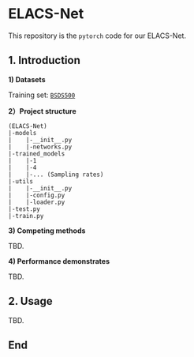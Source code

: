 # ELACS-Net
This repository is the `pytorch` code for our ELACS-Net.  
## 1. Introduction ##
**1) Datasets**  

Training set: [`BSDS500`](https://www2.eecs.berkeley.edu/Research/Projects/CS/vision/grouping/resources.html)

**2）Project structure**
```
(ELACS-Net)
|-models
|    |-__init__.py  
|    |-networks.py  
|-trained_models  
|    |-1  
|    |-4  
|    |-... (Sampling rates)
|-utils 
|    |-__init__.py  
|    |-config.py  
|    |-loader.py  
|-test.py  
|-train.py
```

**3) Competing methods**

TBD.

**4) Performance demonstrates**

TBD.

## 2. Usage ##

TBD.

## End ##
